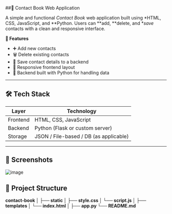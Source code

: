 ##📒 Contact Book Web Application

A simple and functional *Contact Book* web application built using *HTML, CSS, JavaScript, and **Python. Users can **add, **delete, and **save* contacts with a clean and responsive interface.



**🚀 Features**

- ➕ Add new contacts
- 🗑 Delete existing contacts
- 💾 Save contact details to a backend
- 📱 Responsive frontend layout
- 🔐 Backend built with Python for handling data

---

## 🛠 Tech Stack

| Layer        | Technology             |
|--------------|------------------------|
| Frontend     | HTML, CSS, JavaScript  |
| Backend      | Python (Flask or custom server) |
| Storage      | JSON / File-based / DB (as applicable) |

---

## 📸 Screenshots

![image](https://github.com/user-attachments/assets/d0b79012-9146-4e5a-accc-8b26b310413d)






## 📂 Project Structure
**contact-book
│
├── static
│ ├── style.css
│ └── script.js
│
├── templates
│ └── index.html
│
├── app.py
└── README.md**
